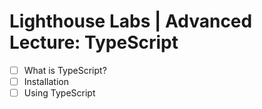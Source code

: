 # Lighthouse Labs | Advanced Lecture: TypeScript

* [ ] What is TypeScript?
* [ ] Installation
* [ ] Using TypeScript
